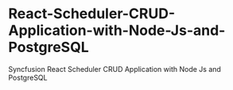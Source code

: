 # React-Scheduler-CRUD-Application-with-Node-Js-and-PostgreSQL
Syncfusion React Scheduler CRUD Application with Node Js and PostgreSQL
